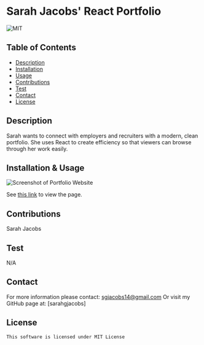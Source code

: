 # Sarah Jacobs' React Portfolio
![MIT](https://img.shields.io/badge/license-mit-blue)

## Table of Contents
- [Description](#description)
- [Installation](#installation)
- [Usage](#usage)
- [Contributions](#contributions)
- [Test](#test)
- [Contact](#contact)
- [License](#license)

## Description
Sarah wants to connect with employers and recruiters with a modern, clean portfolio. She uses React to create efficiency so that viewers can browse through her work easily.

## Installation & Usage
![Screenshot of Portfolio Website](./assets/images/Screen%20Shot%202023-02-09%20at%209.22.03%20AM.png "Sarah Jacobs Portfolio")

See [this link]() to view the page.

## Contributions
Sarah Jacobs

## Test
N/A

## Contact
For more information please contact: [sgjacobs14@gmail.com](mailto:sgjacobs14@gmail.com)
Or visit my GitHub page at: [sarahgjacobs]

## License 
    This software is licensed under MIT License
